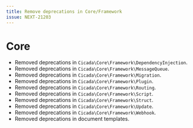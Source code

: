```yaml
---
title: Remove deprecations in Core/Framework
issue: NEXT-21203
---
```

# Core
* Removed deprecations in `Cicada\Core\Framework\DependencyInjection`.
* Removed deprecations in `Cicada\Core\Framework\MessageQueue`.
* Removed deprecations in `Cicada\Core\Framework\Migration`.
* Removed deprecations in `Cicada\Core\Framework\Plugin`.
* Removed deprecations in `Cicada\Core\Framework\Routing`.
* Removed deprecations in `Cicada\Core\Framework\Script`.
* Removed deprecations in `Cicada\Core\Framework\Struct`.
* Removed deprecations in `Cicada\Core\Framework\Update`.
* Removed deprecations in `Cicada\Core\Framework\Webhook`.
* Removed deprecations in document templates.
